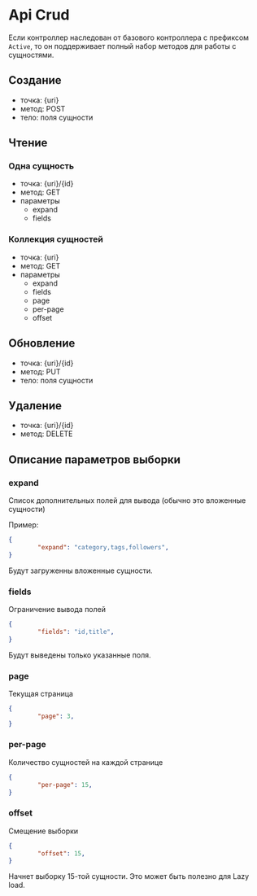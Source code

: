 Api Crud
===

Если контроллер наследован от базового контроллера с префиксом `Active`, 
то он поддерживает полный набор методов для работы с сущностями.

## Создание

* точка: {uri}
* метод: POST
* тело: поля сущности

## Чтение

### Одна сущность

* точка: {uri}/{id}
* метод: GET
* параметры
	* expand
	* fields

### Коллекция сущностей

* точка: {uri}
* метод: GET
* параметры
	*  expand
	*  fields
	*  page
	*  per-page
	*  offset

## Обновление

* точка: {uri}/{id}
* метод: PUT
* тело: поля сущности

## Удаление

* точка: {uri}/{id}
* метод: DELETE

## Описание параметров выборки

### expand

Список дополнительных полей для вывода (обычно это вложенные сущности)

Пример:

```json
{
		"expand": "category,tags,followers",
}
```

Будут загруженны вложенные сущности.

### fields

Ограничение вывода полей

```json
{
		"fields": "id,title",
}
```

Будут выведены только указанные поля.

### page

Текущая страница

```json
{
		"page": 3,
}
```

### per-page

Количество сущностей на каждой странице

```json
{
		"per-page": 15,
}
```

### offset

Смещение выборки

```json
{
		"offset": 15,
}
```

Начнет выборку 15-той сущности. Это может быть полезно для Lazy load.